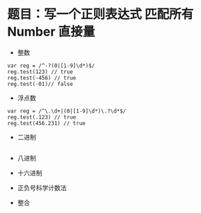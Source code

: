 # 题目：写一个正则表达式 匹配所有 Number 直接量

- 整数
``` 
var reg = /^-?(0|[1-9]\d*)$/
reg.test(123) // true
reg.test(-456) // true
reg.test(-01)// false
```

- 浮点数
```  
var reg = /^\.\d+|(0|[1-9]\d*)\.?\d*$/
reg.test(.123) // true
reg.test(456.231) // true
```

- 二进制
```

```

- 八进制
```  ```

- 十六进制
```  ```

- 正负号科学计数法
```  ```


- 整合